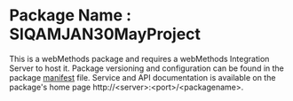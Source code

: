 # Package Name : SIQAMJAN30MayProject
This is a webMethods package and requires a webMethods Integration Server to host it. Package versioning and configuration can be found in the package [manifest](./SIQAMJAN30MayProject/manifest.v3) file. Service and API documentation is available on the package's home page http://&lt;server&gt;:&lt;port&gt;/&lt;packagename>.